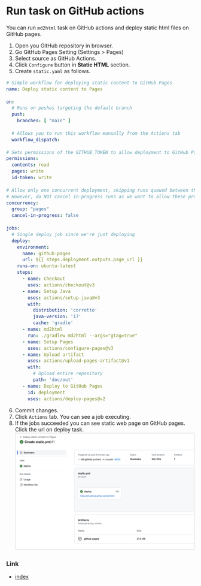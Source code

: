 # Run task on GitHub actions

You can run `md2html` task on GitHub actions and deploy static html files on GitHub pages.

1. Open you GitHub repository in browser.
2. Go GitHub Pages Setting (Settings > Pages)
3. Select source as GitHub Actions.
4. Click `Configure` button in **Static HTML** section.
5. Create `static.yaml` as follows.

```yaml
# Simple workflow for deploying static content to GitHub Pages
name: Deploy static content to Pages

on:
  # Runs on pushes targeting the default branch
  push:
    branches: [ "main" ]

  # Allows you to run this workflow manually from the Actions tab
  workflow_dispatch:

# Sets permissions of the GITHUB_TOKEN to allow deployment to GitHub Pages
permissions:
  contents: read
  pages: write
  id-token: write

# Allow only one concurrent deployment, skipping runs queued between the run in-progress and latest queued.
# However, do NOT cancel in-progress runs as we want to allow these production deployments to complete.
concurrency:
  group: "pages"
  cancel-in-progress: false

jobs:
  # Single deploy job since we're just deploying
  deploy:
    environment:
      name: github-pages
      url: ${{ steps.deployment.outputs.page_url }}
    runs-on: ubuntu-latest
    steps:
      - name: Checkout
        uses: actions/checkout@v3
      - name: Setup Java
        uses: actions/setup-java@v3
        with:
          distribution: 'corretto'
          java-version: '17'
          cache: 'gradle'
      - name: md2html
        run: ./gradlew md2html --args="gtag=true"
      - name: Setup Pages
        uses: actions/configure-pages@v3
      - name: Upload artifact
        uses: actions/upload-pages-artifact@v1
        with:
          # Upload entire repository
          path: 'doc/out'
      - name: Deploy to GitHub Pages
        id: deployment
        uses: actions/deploy-pages@v2
```

6. Commit changes.
7. Click `Actions` tab. You can see a job executing.
8. If the jobs succeeded you can see static web page on GitHub pages. Click the url on deploy task.
   <br>![](_images/job_succeeded.png)

### Link

- [index](../index.md)
